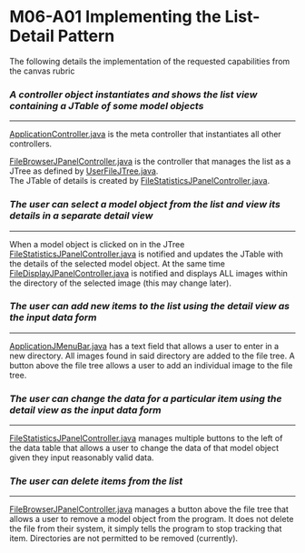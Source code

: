 # M06-A01 Implementing the List-Detail Pattern 
The following details the implementation of the requested capabilities from the canvas rubric


### *A controller object instantiates and shows the list view containing a JTable of some model objects*
<hr>

[ApplicationController.java](src/main/java/controller/ApplicationController.java) 
is the meta controller that instantiates all other controllers.

[FileBrowserJPanelController.java](src/main/java/controller/filebrowser/FileBrowserJPanelController.java) 
is the controller that manages the list as a JTree as defined by [UserFileJTree.java](src/main/java/view/filebrowser/UserFileJTree.java).<br>
The JTable of details is created by [FileStatisticsJPanelController.java](src/main/java/controller/filedata/FileStatisticsJPanelController.java).



### *The user can select a model object from the list and view its details in a separate detail view*
<hr>

When a model object is clicked on in the JTree [FileStatisticsJPanelController.java](src/main/java/controller/filedata/FileStatisticsJPanelController.java)
is notified and updates the JTable with the details of the selected model object.
At the same time [FileDisplayJPanelController.java](src/main/java/controller/filedisplay/FileDisplayJPanelController.java) is notified and displays ALL images within the directory of the selected image (this may change later).

### *The user can add new items to the list using the detail view as the input data form*
<hr>

[ApplicationJMenuBar.java](src/main/java/view/ApplicationJMenuBar.java) has a text field that allows a user to enter in a new directory. All images found in said directory are added to the file tree.
A button above the file tree allows a user to add an individual image to the file tree.

### *The user can change the data for a particular item using the detail view as the input data form*
<hr>

[FileStatisticsJPanelController.java](src/main/java/controller/filedata/FileStatisticsJPanelController.java) 
manages multiple buttons to the left of the data table that allows a user to change the data of that model object given they input reasonably valid data.

### *The user can delete items from the list*
<hr>

[FileBrowserJPanelController.java](src/main/java/controller/filebrowser/FileBrowserJPanelController.java)
manages a button above the file tree that allows a user to remove a model object from the program.
It does not delete the file from their system, it simply tells the program to stop tracking that item. Directories are not permitted to be removed (currently).
